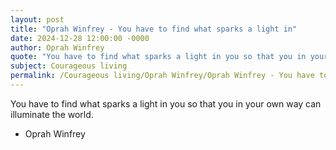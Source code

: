 ```yaml
---
layout: post
title: "Oprah Winfrey - You have to find what sparks a light in"
date: 2024-12-28 12:00:00 -0000
author: Oprah Winfrey
quote: "You have to find what sparks a light in you so that you in your own way can illuminate the world."
subject: Courageous living
permalink: /Courageous living/Oprah Winfrey/Oprah Winfrey - You have to find what sparks a light in
---
```


You have to find what sparks a light in you so that you in your own way can illuminate the world.

- Oprah Winfrey
